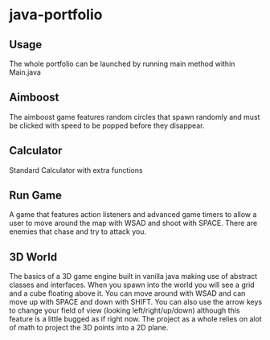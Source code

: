 # java-portfolio

## Usage
The whole portfolio can be launched by running main method within Main.java

## Aimboost
The aimboost game features random circles that spawn randomly and must be clicked with speed to be popped before they disappear.

## Calculator 
Standard Calculator with extra functions

## Run Game
A game that features action listeners and advanced game timers to allow a user to move around the map with WSAD and shoot with SPACE. There are enemies that chase and try to attack you.

## 3D World
The basics of a 3D game engine built in vanilla java making use of abstract classes and interfaces. When you spawn into the world you will see a grid and a cube floating above it. You can move around with WSAD and can move up with SPACE and down with SHIFT.
You can also use the arrow keys to change your field of view (looking left/right/up/down) although this feature is a little bugged as if right now. The project as a whole relies on alot of math to project the 3D points into a 2D plane.
